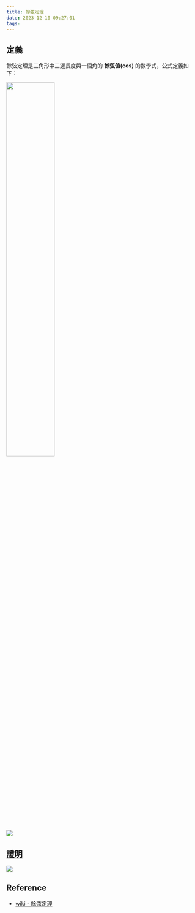```yaml
---
title: 餘弦定理
date: 2023-12-10 09:27:01
tags:
---
```


## 定義
餘弦定理是三角形中三邊長度與一個角的 **餘弦值(cos)** 的數學式，公式定義如下：

<img src="三角形.png" width="50%" height="50%">
<br />
<img src="定義.png">

## [證明](https://www.mathcha.io/editor/6l5ZmHXkClosYltp1OknvCMqg4glSdpYg9NCzEOexK)

<img src="證明.png">

## Reference
- [wiki - 餘弦定理](https://zh.wikipedia.org/zh-tw/%E9%A4%98%E5%BC%A6%E5%AE%9A%E7%90%86)